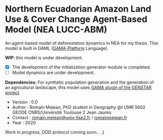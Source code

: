# Northern Ecuadorian Amazon Land Use & Cover Change Agent-Based Model (NEA LUCC-ABM)
An agent-based model of deforestation dynamics in NEA for my thesis.
This model is built in GAML ([GAMA-Platform](https://gama-platform.github.io/) Language).

**WIP**: this model is under development. 
- [x] The development of the initialization generator module is completed.
- [ ] Model dynamics are under development.

**Dependencies:** For synthetic population generation and the generation of an agricultural landscape, this model uses [GAMA plugin of the GENSTAR project](https://github.com/ANRGenstar/genstar.gamaplugin).

- Version : 0.0
- Author : Romain Mejean, PhD student in Geography @t UMR 5602 GEODE CNRS/Université Toulouse 2 Jean Jaurès
- Contact : romain.mejean@univ-tlse2.fr / [romainmejean.fr](http://romainmejean.fr)
- Year : 2020

Work in progress, ODD protocol coming soon... ;)

